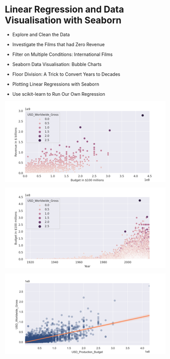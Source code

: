 # Linear Regression and Data Visualisation with Seaborn


- Explore and Clean the Data


- Investigate the Films that had Zero Revenue


- Filter on Multiple Conditions: International Films


- Seaborn Data Visualisation: Bubble Charts


- Floor Division: A Trick to Convert Years to Decades


- Plotting Linear Regressions with Seaborn


- Use scikit-learn to Run Our Own Regression


![alt text](https://github.com/macosta-42/100_days_of_code/blob/main/4_Advanced/day77_Linear_Regression/plot_1.PNG?raw=true)

![alt text](https://github.com/macosta-42/100_days_of_code/blob/main/4_Advanced/day77_Linear_Regression/plot_2.PNG?raw=true)

![alt text](https://github.com/macosta-42/100_days_of_code/blob/main/4_Advanced/day77_Linear_Regression/plot_3.PNG?raw=true)